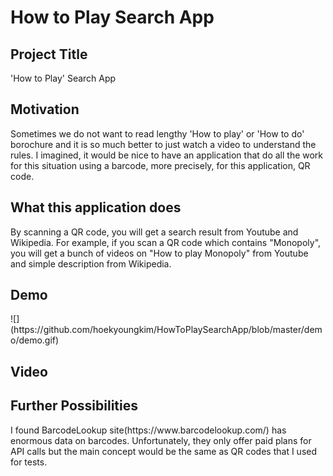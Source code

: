 # How to Play Search App
<h2>Project Title</h2>
<p>'How to Play' Search App</p>

<h2>Motivation</h2>
<p>Sometimes we do not want to read lengthy 'How to play' or 'How to do' borochure and it is so much better to just watch a video to understand the rules. I imagined, it would be nice to have an application that do all the work for this situation using a barcode, more precisely, for this application, QR code.</p>

<h2>What this application does</h2>
<p>By scanning a QR code, you will get a search result from Youtube and Wikipedia. For example, if you scan a QR code which contains "Monopoly", you will get a bunch of videos on "How to play Monopoly" from Youtube and simple description from Wikipedia. </p>

<h2>Demo</h2>
![](https://github.com/hoekyoungkim/HowToPlaySearchApp/blob/master/demo/demo.gif)

<h2>Video</h2>

<h2>Further Possibilities </h2>
I found BarcodeLookup site(https://www.barcodelookup.com/) has enormous data on barcodes. Unfortunately, they only offer paid plans for API calls but the main concept would be the same as QR codes that I used for tests.
